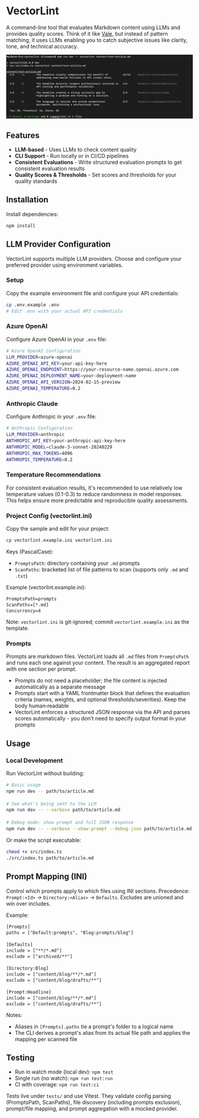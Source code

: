 # VectorLint
A command-line tool that evaluates Markdown content using LLMs and provides quality scores. Think of it like [Vale](https://github.com/errata-ai/vale), but instead of pattern matching, it uses LLMs enabling you to catch subjective issues like clarity, tone, and technical accuracy.

![VectorLint Screenshot](./assets/VectorLint_screenshot.jpeg)

## Features

- **LLM-based** - Uses LLMs to check content quality
- **CLI Support** - Run locally or in CI/CD pipelines
- **Consistent Evaluations** - Write structured evaluation prompts to get consistent evaluation results
- **Quality Scores & Thresholds** - Set scores and thresholds for your quality standards

## Installation

Install dependencies:

```bash
npm install
```

## LLM Provider Configuration

VectorLint supports multiple LLM providers. Choose and configure your preferred provider using environment variables.

### Setup

Copy the example environment file and configure your API credentials:

```bash
cp .env.example .env
# Edit .env with your actual API credentials
```

### Azure OpenAI

Configure Azure OpenAI in your `.env` file:

```bash
# Azure OpenAI Configuration
LLM_PROVIDER=azure-openai
AZURE_OPENAI_API_KEY=your-api-key-here
AZURE_OPENAI_ENDPOINT=https://your-resource-name.openai.azure.com
AZURE_OPENAI_DEPLOYMENT_NAME=your-deployment-name
AZURE_OPENAI_API_VERSION=2024-02-15-preview
AZURE_OPENAI_TEMPERATURE=0.2
```

### Anthropic Claude

Configure Anthropic in your `.env` file:

```bash
# Anthropic Configuration
LLM_PROVIDER=anthropic
ANTHROPIC_API_KEY=your-anthropic-api-key-here
ANTHROPIC_MODEL=claude-3-sonnet-20240229
ANTHROPIC_MAX_TOKENS=4096
ANTHROPIC_TEMPERATURE=0.2
```

### Temperature Recommendations

For consistent evaluation results, it's recommended to use relatively low temperature values (0.1-0.3) to reduce randomness in model responses. This helps ensure more predictable and reproducible quality assessments.

### Project Config (vectorlint.ini)

Copy the sample and edit for your project:

```bash
cp vectorlint.example.ini vectorlint.ini
```

Keys (PascalCase):
- `PromptsPath`: directory containing your `.md` prompts
- `ScanPaths`: bracketed list of file patterns to scan (supports only `.md` and `.txt`)

Example (vectorlint.example.ini):

```
PromptsPath=prompts
ScanPaths=[*.md]
Concurrency=4
```

Note: `vectorlint.ini` is git-ignored; commit `vectorlint.example.ini` as the template.

### Prompts

Prompts are markdown files. VectorLint loads all `.md` files from `PromptsPath` and runs each one against your content. The result is an aggregated report with one section per prompt.

- Prompts do not need a placeholder; the file content is injected automatically as a separate message
- Prompts start with a YAML frontmatter block that defines the evaluation criteria (names, weights, and optional thresholds/severities). Keep the body human‑readable
- VectorLint enforces a structured JSON response via the API and parses scores automatically - you don't need to specify output format in your prompts

## Usage

### Local Development

Run VectorLint without building:

```bash
# Basic usage
npm run dev -- path/to/article.md

# See what's being sent to the LLM
npm run dev -- --verbose path/to/article.md

# Debug mode: show prompt and full JSON response
npm run dev -- --verbose --show-prompt --debug-json path/to/article.md
```

Or make the script executable:

```bash
chmod +x src/index.ts
./src/index.ts path/to/article.md
```

## Prompt Mapping (INI)

Control which prompts apply to which files using INI sections. Precedence: `Prompt:<Id>` → `Directory:<Alias>` → `Defaults`. Excludes are unioned and win over includes.

Example:

```
[Prompts]
paths = ["Default:prompts", "Blog:prompts/blog"]

[Defaults]
include = ["**/*.md"]
exclude = ["archived/**"]

[Directory:Blog]
include = ["content/blog/**/*.md"]
exclude = ["content/blog/drafts/**"]

[Prompt:Headline]
include = ["content/blog/**/*.md"]
exclude = ["content/blog/drafts/**"]
```

Notes:
- Aliases in `[Prompts].paths` tie a prompt's folder to a logical name
- The CLI derives a prompt's alias from its actual file path and applies the mapping per scanned file

## Testing

- Run in watch mode (local dev): `npm test`
- Single run (no watch): `npm run test:run`
- CI with coverage: `npm run test:ci`

Tests live under `tests/` and use Vitest. They validate config parsing (PromptsPath, ScanPaths), file discovery (including prompts exclusion), prompt/file mapping, and prompt aggregation with a mocked provider.
